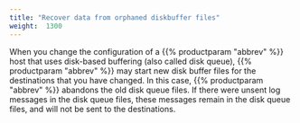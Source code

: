 ```yaml
---
title: "Recover data from orphaned diskbuffer files"
weight:  1300
---
```

<!-- DISCLAIMER: This file is based on the syslog-ng Open Source Edition documentation https://github.com/balabit/syslog-ng-ose-guides/commit/2f4a52ee61d1ea9ad27cb4f3168b95408fddfdf2 and is used under the terms of The syslog-ng Open Source Edition Documentation License. The file has been modified by Axoflow. -->

When you change the configuration of a {{% productparam "abbrev" %}} host that uses disk-based buffering (also called disk queue), {{% productparam "abbrev" %}} may start new disk buffer files for the destinations that you have changed. In this case, {{% productparam "abbrev" %}} abandons the old disk queue files. If there were unsent log messages in the disk queue files, these messages remain in the disk queue files, and will not be sent to the destinations.
